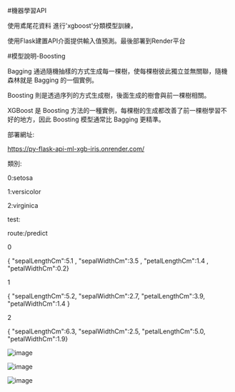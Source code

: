 #機器學習API

使用鳶尾花資料 進行'xgboost'分類模型訓練，

使用Flask建置API介面提供輸入值預測。最後部署到Render平台

#模型說明-Boosting

Bagging 通過隨機抽樣的方式生成每一棵樹，使每棵樹彼此獨立並無關聯，隨機森林就是 Bagging 的一個實例。

Boosting 則是透過序列的方式生成樹，後面生成的樹會與前一棵樹相關。

XGBoost 是 Boosting 方法的一種實例，每棵樹的生成都改善了前一棵樹學習不好的地方，因此 Boosting 模型通常比 Bagging 更精準。


部署網址:

https://py-flask-api-ml-xgb-iris.onrender.com/


類別:

0:setosa

1:versicolor

2:virginica


test:


route:/predict


0

{ "sepalLengthCm":5.1	, "sepalWidthCm":3.5	, "petalLengthCm":1.4	, "petalWidthCm":0.2}

1

 {
 "sepalLengthCm":5.2,
  "sepalWidthCm":2.7,
  "petalLengthCm":3.9,
  "petalWidthCm":1.4
  }


2

{ "sepalLengthCm":6.3, "sepalWidthCm":2.5, "petalLengthCm":5.0, "petalWidthCm":1.9}



![image](https://user-images.githubusercontent.com/26739923/233819536-ffa96a04-2d48-4efe-acfe-901569d63c0c.png)


![image](https://user-images.githubusercontent.com/26739923/233819474-2e306e12-3e8a-4580-b157-209b776575dc.png)


![image](https://user-images.githubusercontent.com/26739923/233819514-fcd6c8bd-6de9-4ff8-aaf5-3e2a3d81bc10.png)
